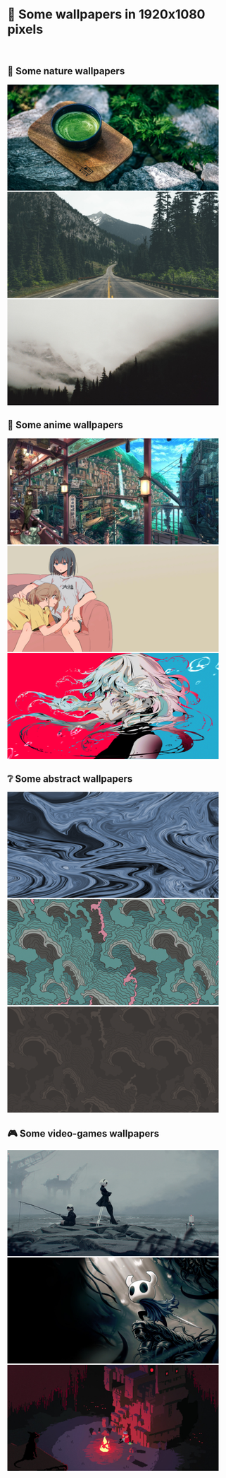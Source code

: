 # :art: Some wallpapers in 1920x1080 pixels 

<br />

## :leaves: Some nature wallpapers
<img src="./wallpapers/19.jpg" height="240" width="480">
<img src="./wallpapers/24.png" height="240" width="480">
<img src="./wallpapers/4.jpeg" height="240" width="480">

## :sushi: Some anime wallpapers
<img src="./wallpapers/58.jpg" height="240" width="480">
<img src="./wallpapers/71.jpg" height="240" width="480">
<img src="./wallpapers/38.png" height="240" width="480">

## :grey_question: Some abstract wallpapers
<img src="./wallpapers/42.png" height="240" width="480">
<img src="./wallpapers/48.png" height="240" width="480">
<img src="./wallpapers/47.png" height="240" width="480">

## :video_game: Some video-games wallpapers
<img src="./wallpapers/46.png" height="240" width="480">
<img src="./wallpapers/72.jpeg" height="240" width="480">
<img src="./wallpapers/18.png" height="240" width="480">
